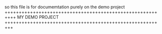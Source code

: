 so this file is for documemtation purely on the demo project 
++++++++++++++++++++++++++++++++++++++++++++++++++++++++++
               MY DEMO PROJECT 
+++++++++++++++++++++++++++++++++++++++++++++++++++++++++

